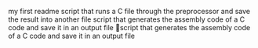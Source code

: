 my first readme
script that runs a C file through the preprocessor and save the result into another file
script that generates the assembly code of a C code and save it in an output file
script that generates the assembly code of a C code and save it in an output file
